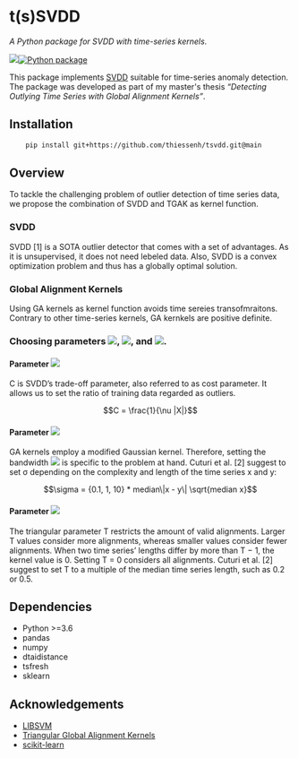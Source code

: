 # t(s)SVDD
_A Python package for SVDD with time-series kernels._

[![][docs-img]][docs-url][![Python package](https://github.com/thiessenh/tsvdd/actions/workflows/python-package.yml/badge.svg?branch=main)](https://github.com/thiessenh/tsvdd/actions/workflows/python-package.yml)

This package implements [SVDD](https://en.wikipedia.org/wiki/One-class_classification) suitable for time-series anomaly detection. The package was developed as part of my master's thesis _“Detecting Outlying Time Series with Global Alignment Kernels”_.

## Installation
```bash
	pip install git+https://github.com/thiessenh/tsvdd.git@main
```
## Overview
To tackle the challenging problem of outlier detection of time series data, we propose the combination of SVDD and TGAK as kernel function.

### SVDD
SVDD [1] is a SOTA outlier detector that comes with a set of advantages. As it is unsupervised, it does not need lebeled data. Also, SVDD is a convex optimization problem and thus has a globally optimal solution.
### Global Alignment Kernels
Using GA kernels as kernel function avoids time sereies transofmraitons. Contrary to other time-series kernels, GA kernkels are positive definite.

### Choosing parameters <img src="https://render.githubusercontent.com/render/math?math=C">, <img src="https://render.githubusercontent.com/render/math?math=\sigma">, and <img src="https://render.githubusercontent.com/render/math?math=T">.

#### Parameter <img src="https://render.githubusercontent.com/render/math?math=C">
C is SVDD’s trade-off parameter, also referred to as cost parameter. It allows us to set the ratio of training data regarded as outliers.
```math
C = \frac{1}{\nu |X|}
```

#### Parameter <img src="https://render.githubusercontent.com/render/math?math=\sigma">
GA kernels employ a modified Gaussian kernel. Therefore, setting the bandwidth <img src="https://render.githubusercontent.com/render/math?math=\sigma"> is specific to the problem at hand. Cuturi et al. [2] suggest to set σ depending on the complexity and length of the time series x and y:
```math
\sigma = {0.1, 1, 10} * median\|x - y\| \sqrt{median x}
```

#### Parameter <img src="https://render.githubusercontent.com/render/math?math=T">
The triangular parameter T restricts the amount of valid alignments. Larger T values consider more alignments, whereas smaller values consider fewer alignments. 
When two time series’ lengths differ by more than T − 1, the kernel value is 0. Setting T = 0 considers all alignments. Cuturi et al. [2] suggest to set T to a multiple of the median time series length, such as 0.2 or 0.5.

## Dependencies

- Python >=3.6
- pandas
- numpy 
- dtaidistance
- tsfresh
- sklearn
## Acknowledgements
- [LIBSVM](https://www.csie.ntu.edu.tw/~cjlin/libsvm/)
- [Triangular Global Alignment Kernels](https://marcocuturi.net/GA.html)
- [scikit-learn](https://scikit-learn.org/)


[docs-img]: https://img.shields.io/badge/docs-master-blue.svg
[docs-url]: https://thiessenh.github.io/tsvdd/
